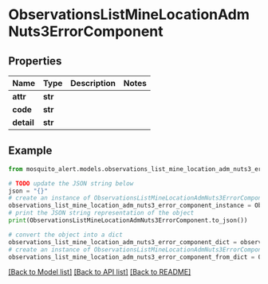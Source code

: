 # ObservationsListMineLocationAdmNuts3ErrorComponent


## Properties

Name | Type | Description | Notes
------------ | ------------- | ------------- | -------------
**attr** | **str** |  | 
**code** | **str** |  | 
**detail** | **str** |  | 

## Example

```python
from mosquito_alert.models.observations_list_mine_location_adm_nuts3_error_component import ObservationsListMineLocationAdmNuts3ErrorComponent

# TODO update the JSON string below
json = "{}"
# create an instance of ObservationsListMineLocationAdmNuts3ErrorComponent from a JSON string
observations_list_mine_location_adm_nuts3_error_component_instance = ObservationsListMineLocationAdmNuts3ErrorComponent.from_json(json)
# print the JSON string representation of the object
print(ObservationsListMineLocationAdmNuts3ErrorComponent.to_json())

# convert the object into a dict
observations_list_mine_location_adm_nuts3_error_component_dict = observations_list_mine_location_adm_nuts3_error_component_instance.to_dict()
# create an instance of ObservationsListMineLocationAdmNuts3ErrorComponent from a dict
observations_list_mine_location_adm_nuts3_error_component_from_dict = ObservationsListMineLocationAdmNuts3ErrorComponent.from_dict(observations_list_mine_location_adm_nuts3_error_component_dict)
```
[[Back to Model list]](../README.md#documentation-for-models) [[Back to API list]](../README.md#documentation-for-api-endpoints) [[Back to README]](../README.md)


